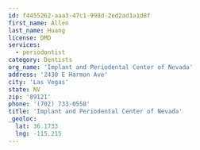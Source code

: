 ```yaml
---
id: f4455262-aaa3-47c1-998d-2ed2ad1a1d8f
first_name: Allen
last_name: Huang
license: DMD
services:
  - periodontist
category: Dentists
org_name: 'Implant and Periodental Center of Nevada'
address: '2430 E Harmon Ave'
city: 'Las Vegas'
state: NV
zip: '89121'
phone: '(702) 733-0558'
title: 'Implant and Periodental Center of Nevada'
_geoloc:
  lat: 36.1733
  lng: -115.215
---
```

